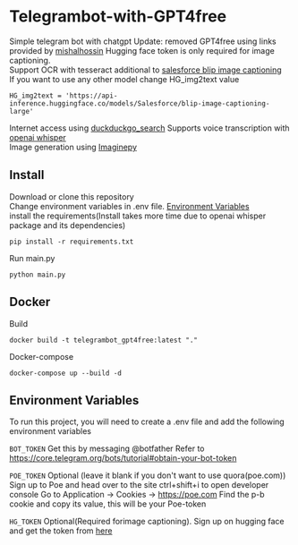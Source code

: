 # Telegrambot-with-GPT4free
Simple telegram bot with chatgpt 
Update: removed GPT4free using links provided by [mishalhossin](https://github.com/mishalhossin/Discord-AI-Chatbot)
Hugging face token is only required for image captioning.    
Support OCR with tesseract additional to [salesforce blip image captioning](https://huggingface.co/Salesforce/blip-image-captioning-large)    
If you want to use any other model change HG_img2text value
```
HG_img2text = 'https://api-inference.huggingface.co/models/Salesforce/blip-image-captioning-large'    
```

Internet access using [duckduckgo_search](https://github.com/deedy5/duckduckgo_search)
Supports voice transcription with [openai whisper](https://github.com/openai/whisper)    
Image generation using [Imaginepy](https://github.com/ItsCEED/Imaginepy)

       

## Install


Download or clone this repository   
Change environment variables in .env file. [Environment Variables](#environment-variables)   
install the requirements(Install takes more time due to openai whisper package and its dependencies)    
```
pip install -r requirements.txt
```
Run main.py
```
python main.py
```
## Docker
Build
```
docker build -t telegrambot_gpt4free:latest "." 
```
Docker-compose
```
docker-compose up --build -d
```



## Environment Variables

To run this project, you will need to create a .env file and add the following environment variables   

`BOT_TOKEN`
Get this by messaging @botfather Refer to https://core.telegram.org/bots/tutorial#obtain-your-bot-token

`POE_TOKEN`
Optional (leave it blank if you don't want to use quora(poe.com))
Sign up to Poe and head over to the site
ctrl+shift+i to open developer console
Go to Application -> Cookies -> https://poe.com
Find the p-b cookie and copy its value, this will be your Poe-token

`HG_TOKEN`
Optional(Required forimage captioning). Sign up on hugging face and get the token from [here](https://huggingface.co/settings/tokens)